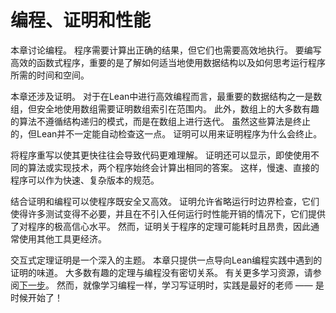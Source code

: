 # 编程、证明和性能

本章讨论编程。
程序需要计算出正确的结果，但它们也需要高效地执行。
要编写高效的函数式程序，重要的是了解如何适当地使用数据结构以及如何思考运行程序所需的时间和空间。

本章还涉及证明。
对于在Lean中进行高效编程而言，最重要的数据结构之一是数组，但安全地使用数组需要证明数组索引在范围内。
此外，数组上的大多数有趣的算法不遵循结构递归的模式，而是在数组上进行迭代。
虽然这些算法是终止的，但Lean并不一定能自动检查这一点。
证明可以用来证明程序为什么会终止。

将程序重写以使其更快往往会导致代码更难理解。
证明还可以显示，即使使用不同的算法或实现技术，两个程序始终会计算出相同的答案。
这样，慢速、直接的程序可以作为快速、复杂版本的规范。

结合证明和编程可以使程序既安全又高效。
证明允许省略运行时边界检查，它们使得许多测试变得不必要，并且在不引入任何运行时性能开销的情况下，它们提供了对程序的极高信心水平。
然而，证明关于程序的定理可能耗时且昂贵，因此通常使用其他工具更经济。

交互式定理证明是一个深入的主题。
本章只提供一点导向Lean编程实践中遇到的证明的味道。
大多数有趣的定理与编程没有密切关系。
有关更多学习资源，请参阅[下一步](next-steps.md)。
然而，就像学习编程一样，学习写证明时，实践是最好的老师 —— 是时候开始了！